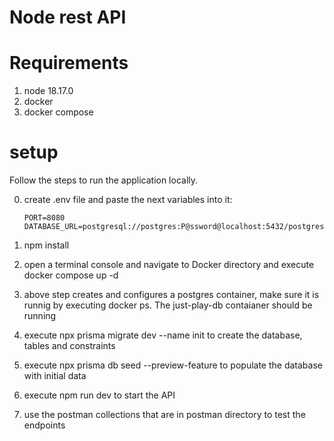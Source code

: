 # Node rest API

# Requirements
1. node 18.17.0
2. docker
3. docker compose

# setup
Follow the steps to run the application locally.

0. create .env file and paste the next variables into it: 
    ```
    PORT=8080
    DATABASE_URL=postgresql://postgres:P@ssword@localhost:5432/postgres
    ```

1. npm install
2. open a terminal console and navigate to Docker directory and execute docker compose up -d
3. above step creates and configures a postgres container, make sure it is runnig by executing docker ps. The just-play-db contaianer should be running
4. execute npx prisma migrate dev --name init to create the database, tables and constraints
5. execute npx prisma db seed --preview-feature to populate the database with initial data
6. execute npm run dev to start the API
7. use the postman collections that are in postman directory to test the endpoints
